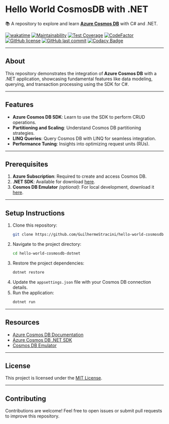 # Hello World CosmosDB with .NET

📚 A repository to explore and learn **[Azure Cosmos DB](https://azure.microsoft.com/en-us/products/cosmos-db)** with C# and .NET.

[![wakatime](https://wakatime.com/badge/github/GuilhermeStracini/hello-world-cosmosdb-dotnet.svg)](https://wakatime.com/badge/github/GuilhermeStracini/hello-world-cosmosdb-dotnet)
[![Maintainability](https://api.codeclimate.com/v1/badges/9d2b1bd80a2abf4434a1/maintainability)](https://codeclimate.com/github/GuilhermeStracini/hello-world-cosmosdb-dotnet/maintainability)
[![Test Coverage](https://api.codeclimate.com/v1/badges/9d2b1bd80a2abf4434a1/test_coverage)](https://codeclimate.com/github/GuilhermeStracini/hello-world-cosmosdb-dotnet/test_coverage)
[![CodeFactor](https://www.codefactor.io/repository/github/GuilhermeStracini/hello-world-cosmosdb-dotnet/badge)](https://www.codefactor.io/repository/github/GuilhermeStracini/hello-world-cosmosdb-dotnet)
[![GitHub license](https://img.shields.io/github/license/GuilhermeStracini/hello-world-cosmosdb-dotnet)](https://github.com/GuilhermeStracini/hello-world-cosmosdb-dotnet)
[![GitHub last commit](https://img.shields.io/github/last-commit/GuilhermeStracini/hello-world-cosmosdb-dotnet)](https://github.com/GuilhermeStracini/hello-world-cosmosdb-dotnet)
[![Codacy Badge](https://app.codacy.com/project/badge/Grade/c4dd5debd6ac48f1a9cf11d690e24b0c)](https://app.codacy.com/gh/GuilhermeStracini/hello-world-cosmosdb-nodejs/dashboard?utm_source=gh&utm_medium=referral&utm_content=&utm_campaign=Badge_grade)

---

## About

This repository demonstrates the integration of **Azure Cosmos DB** with a .NET application, showcasing fundamental features like data modeling, querying, and transaction processing using the SDK for C#.

---

## Features

- **Azure Cosmos DB SDK**: Learn to use the SDK to perform CRUD operations.
- **Partitioning and Scaling**: Understand Cosmos DB partitioning strategies.
- **LINQ Queries**: Query Cosmos DB with LINQ for seamless integration.
- **Performance Tuning**: Insights into optimizing request units (RUs).

---

## Prerequisites

1. **Azure Subscription**: Required to create and access Cosmos DB.
2. **.NET SDK**: Available for download [here](https://dotnet.microsoft.com/download).
3. **Cosmos DB Emulator** *(optional)*: For local development, download it [here](https://learn.microsoft.com/en-us/azure/cosmos-db/local-emulator).

---

## Setup Instructions

1. Clone this repository:
   ```bash
   git clone https://github.com/GuilhermeStracini/hello-world-cosmosdb-dotnet.git
   ```
2. Navigate to the project directory:
   ```bash
   cd hello-world-cosmosdb-dotnet
   ```
3. Restore the project dependencies:
   ```bash
   dotnet restore
   ```
4. Update the `appsettings.json` file with your Cosmos DB connection details.
5. Run the application:
   ```bash
   dotnet run
   ```

---

## Resources

- [Azure Cosmos DB Documentation](https://learn.microsoft.com/en-us/azure/cosmos-db/)
- [Azure Cosmos DB .NET SDK](https://learn.microsoft.com/en-us/azure/cosmos-db/sql/sql-api-sdk-dotnet)
- [Cosmos DB Emulator](https://learn.microsoft.com/en-us/azure/cosmos-db/local-emulator)

---

## License

This project is licensed under the [MIT License](LICENSE).

---

## Contributing

Contributions are welcome! Feel free to open issues or submit pull requests to improve this repository.
